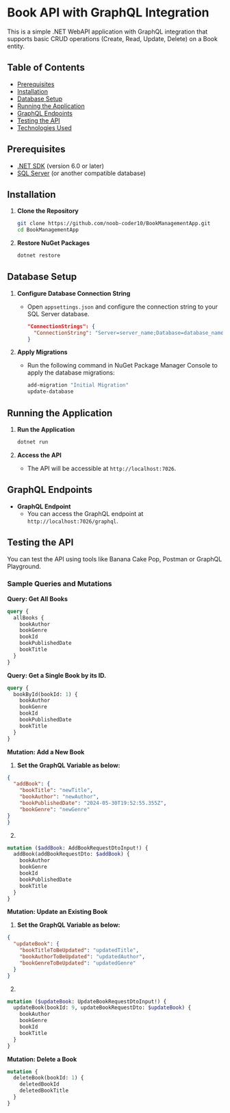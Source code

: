 # Book API with GraphQL Integration

This is a simple .NET WebAPI application with GraphQL integration that supports basic CRUD operations (Create, Read, Update, Delete) on a Book entity.

## Table of Contents
- [Prerequisites](#prerequisites)
- [Installation](#installation)
- [Database Setup](#database-setup)
- [Running the Application](#running-the-application)
- [GraphQL Endpoints](#graphql-endpoints)
- [Testing the API](#testing-the-api)
- [Technologies Used](#technologies-used)

## Prerequisites
- [.NET SDK](https://dotnet.microsoft.com/download) (version 6.0 or later)
- [SQL Server](https://www.microsoft.com/en-us/sql-server/sql-server-downloads) (or another compatible database)

## Installation

1. **Clone the Repository**
    ```bash
    git clone https://github.com/noob-coder10/BookManagementApp.git
    cd BookManagementApp
    ```

2. **Restore NuGet Packages**
    ```bash
    dotnet restore
    ```

## Database Setup

1. **Configure Database Connection String**
   - Open `appsettings.json` and configure the connection string to your SQL Server database.
     ```json
     "ConnectionStrings": {
       "ConnectionString": "Server=server_name;Database=database_name;Trusted_Connection=True;TrustServerCertificate=True"
     }
     ```

2. **Apply Migrations**
   - Run the following command in NuGet Package Manager Console to apply the database migrations:
     ```bash
     add-migration "Initial Migration"
     update-database
     ```

## Running the Application

1. **Run the Application**
    ```bash
    dotnet run
    ```

2. **Access the API**
   - The API will be accessible at `http://localhost:7026`.

## GraphQL Endpoints

- **GraphQL Endpoint**
  - You can access the GraphQL endpoint at `http://localhost:7026/graphql`.

## Testing the API

You can test the API using tools like Banana Cake Pop, Postman or GraphQL Playground.

### Sample Queries and Mutations

**Query: Get All Books**
```graphql
query {
  allBooks {
    bookAuthor
    bookGenre
    bookId
    bookPublishedDate
    bookTitle
  }
}
```

**Query: Get a Single Book by its ID.**
```graphql
query {
  bookById(bookId: 1) {
    bookAuthor
    bookGenre
    bookId
    bookPublishedDate
    bookTitle
  }
}
```

**Mutation: Add a New Book**
1. **Set the GraphQL Variable as below:**
```json
{
  "addBook": {
    "bookTitle": "newTitle",
    "bookAuthor": "newAuthor",
    "bookPublishedDate": "2024-05-30T19:52:55.355Z",
    "bookGenre": "newGenre"
}
}
```
2.
```graphql
mutation ($addBook: AddBookRequestDtoInput!) {
  addBook(addBookRequestDto: $addBook) {
    bookAuthor
    bookGenre
    bookId
    bookPublishedDate
    bookTitle
  }
}
```

**Mutation: Update an Existing Book**
1. **Set the GraphQL Variable as below:**
```json
{
  "updateBook": {
    "bookTitleToBeUpdated": "updatedTitle",
    "bookAuthorToBeUpdated": "updatedAuthor",
    "bookGenreToBeUpdated": "updatedGenre"
  }
}
```
2.
```graphql
mutation ($updateBook: UpdateBookRequestDtoInput!) {
  updateBook(bookId: 9, updateBookRequestDto: $updateBook) {
    bookAuthor
    bookGenre
    bookId
    bookTitle
  }
}
```

**Mutation: Delete a Book**
```graphql
mutation {
  deleteBook(bookId: 1) {
    deletedBookId
    deletedBookTitle
  }
}
```

